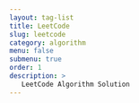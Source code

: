```yaml
---
layout: tag-list
title: LeetCode
slug: leetcode
category: algorithm
menu: false
submenu: true
order: 1
description: >
   LeetCode Algorithm Solution
---
```

